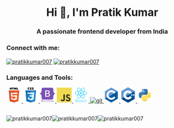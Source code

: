 <h1 align="center">Hi 👋, I'm Pratik Kumar</h1>
<h3 align="center">A passionate frontend developer from India</h3>

<h3 align="left">Connect with me:</h3>
    <p align="left">
        <a href="https://twitter.com/Avatar_Unknown" target="blank"><img align="center"
                src="https://raw.githubusercontent.com/rahuldkjain/github-profile-readme-generator/master/src/images/icons/Social/twitter.svg"
                alt="pratikkumar007" height="30" width="40" /></a>
        <a href="https://www.linkedin.com/in/pratik-kumar-16ba26200/" target="blank"><img align="center"
                src="https://raw.githubusercontent.com/rahuldkjain/github-profile-readme-generator/master/src/images/icons/Social/linked-in-alt.svg"
                alt="pratikkumar007" height="30" width="40" /></a>
    </p>

<h3 align="left">Languages and Tools:</h3>
    <p align="left">
    <a href="https://www.w3.org/html/" target="_blank" rel="noreferrer"> <img
                src="https://raw.githubusercontent.com/devicons/devicon/master/icons/html5/html5-original-wordmark.svg"
                alt="html5" width="40" height="40" /> </a>
    <a href="https://www.w3schools.com/css/" target="_blank" rel="noreferrer"> <img
                src="https://raw.githubusercontent.com/devicons/devicon/master/icons/css3/css3-original-wordmark.svg"
                alt="css3" width="40" height="40" /> </a>
    <a href="https://getbootstrap.com" target="_blank" rel="noreferrer"> <img
                src="https://raw.githubusercontent.com/devicons/devicon/master/icons/bootstrap/bootstrap-plain-wordmark.svg"
                alt="bootstrap" width="40" height="40" /> </a>
    <a href="https://developer.mozilla.org/en-US/docs/Web/JavaScript" target="_blank" rel="noreferrer"> <img
                src="https://raw.githubusercontent.com/devicons/devicon/master/icons/javascript/javascript-original.svg"
                alt="javascript" width="40" height="40" /> </a>
        <a href="https://reactjs.org/" target="_blank" rel="noreferrer"> <img
                src="https://raw.githubusercontent.com/devicons/devicon/master/icons/react/react-original-wordmark.svg"
                alt="react" width="40" height="40" /> </a>
    <a href="https://git-scm.com/" target="_blank" rel="noreferrer"> <img src="https://www.vectorlogo.zone/logos/git-scm/git-scm-icon.svg" alt="git" width="40" height="40"/> </a>
    <a href="https://www.cprogramming.com/" target="_blank" rel="noreferrer"> 
        <img src="https://raw.githubusercontent.com/devicons/devicon/master/icons/c/c-original.svg" alt="c"
                width="40" height="40" /> </a>
        <a href="https://www.w3schools.com/cpp/" target="_blank" rel="noreferrer"> <img
                src="https://raw.githubusercontent.com/devicons/devicon/master/icons/cplusplus/cplusplus-original.svg"
                alt="cplusplus" width="40" height="40" /> </a>
    <a href="https://www.python.org" target="_blank" rel="noreferrer"> <img src="https://raw.githubusercontent.com/devicons/devicon/master/icons/python/python-original.svg" alt="python" width="40" height="40"/> </a> 
        
        


  </p>
 <div style="display: flex;">
    <p><img align="center" src="https://github-readme-stats.vercel.app/api/top-langs?username=pratikkumar007&show_icons=true&locale=en&layout=compact" alt="pratikkumar007" /></p>
       <p><img align="center"
                src="https://github-readme-stats.vercel.app/api?username=pratikkumar007&show_icons=true&locale=en"
                alt="pratikkumar007" width="600px" /></p>

<p><img align="center" src="https://github-readme-streak-stats.herokuapp.com/?user=pratikkumar007&"
                alt="pratikkumar007" width="600px" /></p>
   </div>

